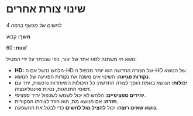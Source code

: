 # שינוי צורת אחרים

*לחשים של מכשף ברמה 4*

**משך:** קבוע

**טווח:** 60’

נושא חי משתנה לסוג אחר של יצור, כפי שנבחר על ידי המטיל:

- **HD:** הלחש נכשל אם ה-HD של הצורה החדשה הוא יותר מכפול ה-HD של הנושא.
- **נקודות פגיעה:** השינוי אינו משנה את נקודות הפגיעה של הנושא.
- **יכולות:** הנושא באמת הופך לצורה החדשה: כל היכולות המיוחדות נרכשות, יחד עם דפוסי התנהגות, נטיות ואינטליגנציה.
- **יחידים ספציפיים:** הלחש לא יכול לשמש לשכפול יחיד ספציפי.
- **חזרה:** אם הנושא מת, הוא חוזר לצורתו המקורית.
- **נושא שאינו רוצה:** יכול **להציל מול לחשים** כדי לבטל את ההשפעה.